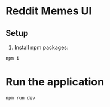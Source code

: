 # Reddit Memes UI
## Setup
1. Install npm packages:
```
npm i
```

# Run the application
```
npm run dev
```